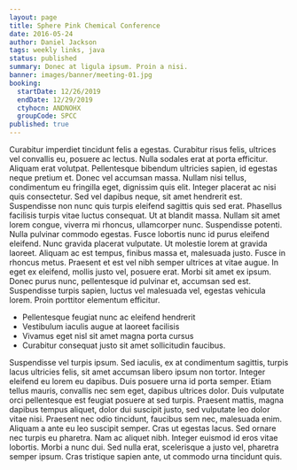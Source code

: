 ```yaml
---
layout: page
title: Sphere Pink Chemical Conference
date: 2016-05-24
author: Daniel Jackson
tags: weekly links, java
status: published
summary: Donec at ligula ipsum. Proin a nisi.
banner: images/banner/meeting-01.jpg
booking:
  startDate: 12/26/2019
  endDate: 12/29/2019
  ctyhocn: ANDNOHX
  groupCode: SPCC
published: true
---
```

Curabitur imperdiet tincidunt felis a egestas. Curabitur risus felis, ultrices vel convallis eu, posuere ac lectus. Nulla sodales erat at porta efficitur. Aliquam erat volutpat. Pellentesque bibendum ultricies sapien, id egestas neque pretium et. Donec vel accumsan massa. Nullam nisi tellus, condimentum eu fringilla eget, dignissim quis elit. Integer placerat ac nisi quis consectetur. Sed vel dapibus neque, sit amet hendrerit est. Suspendisse non nunc quis turpis eleifend sagittis quis sed erat. Phasellus facilisis turpis vitae luctus consequat.
Ut at blandit massa. Nullam sit amet lorem congue, viverra mi rhoncus, ullamcorper nunc. Suspendisse potenti. Nulla pulvinar commodo egestas. Fusce lobortis nunc id purus eleifend eleifend. Nunc gravida placerat vulputate. Ut molestie lorem at gravida laoreet. Aliquam ac est tempus, finibus massa et, malesuada justo. Fusce in rhoncus metus. Praesent et est vel nibh semper ultrices at vitae augue. In eget ex eleifend, mollis justo vel, posuere erat. Morbi sit amet ex ipsum. Donec purus nunc, pellentesque id pulvinar et, accumsan sed est. Suspendisse turpis sapien, luctus vel malesuada vel, egestas vehicula lorem. Proin porttitor elementum efficitur.

* Pellentesque feugiat nunc ac eleifend hendrerit
* Vestibulum iaculis augue at laoreet facilisis
* Vivamus eget nisl sit amet magna porta cursus
* Curabitur consequat justo sit amet sollicitudin faucibus.

Suspendisse vel turpis ipsum. Sed iaculis, ex at condimentum sagittis, turpis lacus ultricies felis, sit amet accumsan libero ipsum non tortor. Integer eleifend eu lorem eu dapibus. Duis posuere urna id porta semper. Etiam tellus mauris, convallis nec sem eget, dapibus ultrices dolor. Duis vulputate orci pellentesque est feugiat posuere at sed turpis. Praesent mattis, magna dapibus tempus aliquet, dolor dui suscipit justo, sed vulputate leo dolor vitae nisi. Praesent nec odio tincidunt, faucibus sem nec, malesuada enim. Aliquam a ante eu leo suscipit semper. Cras ut egestas lacus. Sed ornare nec turpis eu pharetra. Nam ac aliquet nibh. Integer euismod id eros vitae lobortis. Morbi a nunc dui. Sed nulla erat, scelerisque a justo vel, pharetra semper ipsum. Cras tristique sapien ante, ut commodo urna tincidunt quis.
